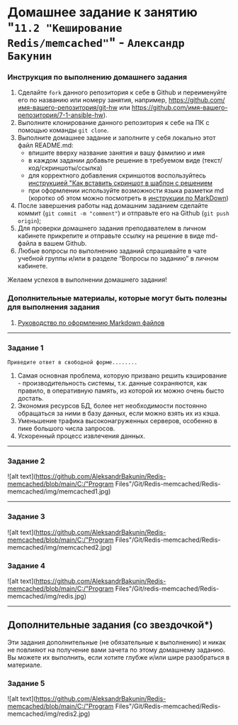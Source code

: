 # Домашнее задание к занятию "`11.2 "Кеширование Redis/memcached"`" - `Александр Бакунин`


### Инструкция по выполнению домашнего задания

   1. Сделайте `fork` данного репозитория к себе в Github и переименуйте его по названию или номеру занятия, например, https://github.com/имя-вашего-репозитория/git-hw или  https://github.com/имя-вашего-репозитория/7-1-ansible-hw).
   2. Выполните клонирование данного репозитория к себе на ПК с помощью команды `git clone`.
   3. Выполните домашнее задание и заполните у себя локально этот файл README.md:
      - впишите вверху название занятия и вашу фамилию и имя
      - в каждом задании добавьте решение в требуемом виде (текст/код/скриншоты/ссылка)
      - для корректного добавления скриншотов воспользуйтесь [инструкцией "Как вставить скриншот в шаблон с решением](https://github.com/netology-code/sys-pattern-homework/blob/main/screen-instruction.md)
      - при оформлении используйте возможности языка разметки md (коротко об этом можно посмотреть в [инструкции  по MarkDown](https://github.com/netology-code/sys-pattern-homework/blob/main/md-instruction.md))
   4. После завершения работы над домашним заданием сделайте коммит (`git commit -m "comment"`) и отправьте его на Github (`git push origin`);
   5. Для проверки домашнего задания преподавателем в личном кабинете прикрепите и отправьте ссылку на решение в виде md-файла в вашем Github.
   6. Любые вопросы по выполнению заданий спрашивайте в чате учебной группы и/или в разделе “Вопросы по заданию” в личном кабинете.
   
Желаем успехов в выполнении домашнего задания!
   
### Дополнительные материалы, которые могут быть полезны для выполнения задания

1. [Руководство по оформлению Markdown файлов](https://gist.github.com/Jekins/2bf2d0638163f1294637#Code)

---

### Задание 1

`Приведите ответ в свободной форме........`

1. Самая основная проблема, которую призвано решить кэширование - производительность системы, т.к. данные сохраняются, как правило, в оперативную память, 
из которой их можно очень бысто достать.
2. Экономия ресурсов БД, более нет необходимости постоянно обращаться за ними в базу данных, если можно взять их из кэша.
3. Уменьшение трафика высоконагруженных серверов, особенно в пике большого числа запросов.
4. Ускоренный процесс извлечения данных. 

---

### Задание 2

![alt text](https://github.com/AleksandrBakunin/Redis-memcached/blob/main/C:/"Program Files"/Git/Redis-memcached/Redis-memcached/img/memcached1.jpg)

---

### Задание 3

![alt text](https://github.com/AleksandrBakunin/Redis-memcached/blob/main/C:/"Program Files"/Git/Redis-memcached/Redis-memcached/img/memcached2.jpg)

### Задание 4

![alt text](https://github.com/AleksandrBakunin/Redis-memcached/blob/main/C:/"Program Files"/Git/redis-memcached/Redis-memcached/img/redis.jpg)

---
## Дополнительные задания (со звездочкой*)

Эти задания дополнительные (не обязательные к выполнению) и никак не повлияют на получение вами зачета по этому домашнему заданию. Вы можете их выполнить, если хотите глубже и/или шире разобраться в материале.

### Задание 5

![alt text](https://github.com/AleksandrBakunin/Redis-memcached/blob/main/C:/"Program Files"/Git/Redis-memcached/Redis-memcached/img/redis2.jpg)
